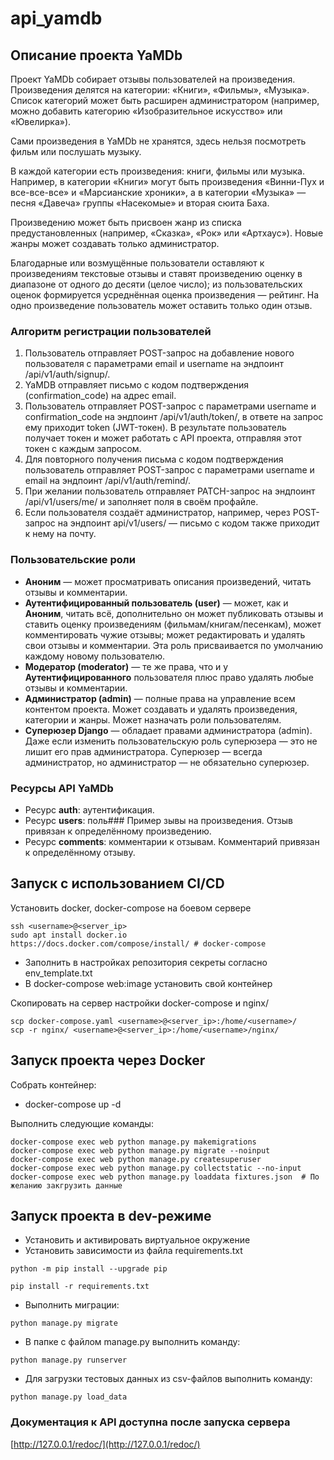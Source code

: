 # api_yamdb

## Описание проекта YaMDb

Проект YaMDb собирает отзывы пользователей на произведения. Произведения делятся на категории: «Книги», «Фильмы», «Музыка». Список категорий может быть расширен администратором (например, можно добавить категорию «Изобразительное искусство» или «Ювелирка»).

Сами произведения в YaMDb не хранятся, здесь нельзя посмотреть фильм или послушать музыку.

В каждой категории есть произведения: книги, фильмы или музыка. Например, в категории «Книги» могут быть произведения «Винни-Пух и все-все-все» и «Марсианские хроники», а в категории «Музыка» — песня «Давеча» группы «Насекомые» и вторая сюита Баха.

Произведению может быть присвоен жанр из списка предустановленных (например, «Сказка», «Рок» или «Артхаус»). Новые жанры может создавать только администратор.

Благодарные или возмущённые пользователи оставляют к произведениям текстовые отзывы и ставят произведению оценку в диапазоне от одного до десяти (целое число); из пользовательских оценок формируется усреднённая оценка произведения — рейтинг. На одно произведение пользователь может оставить только один отзыв.

### Алгоритм регистрации пользователей

1.  Пользователь отправляет POST-запрос на добавление нового пользователя с параметрами email и username на эндпоинт /api/v1/auth/signup/.
2.  YaMDB отправляет письмо с кодом подтверждения (confirmation_code) на адрес email.
3.  Пользователь отправляет POST-запрос с параметрами username и confirmation_code на эндпоинт /api/v1/auth/token/, в ответе на запрос ему приходит token (JWT-токен). В результате пользователь получает токен и может работать с API проекта, отправляя этот токен с каждым запросом.
4.  Для повторного получения письма с кодом подтверждения пользователь отправляет POST-запрос с параметрами username и email на эндпоинт /api/v1/auth/remind/.
5.  При желании пользователь отправляет PATCH-запрос на эндпоинт /api/v1/users/me/ и заполняет поля в своём профайле.
6.  Если пользователя создаёт администратор, например, через POST-запрос на эндпоинт api/v1/users/ — письмо с кодом также приходит к нему на почту.

### Пользовательские роли

-   **Аноним**  — может просматривать описания произведений, читать отзывы и комментарии.
-   **Аутентифицированный пользователь (user)**  — может, как и  **Аноним**, читать всё, дополнительно он может публиковать отзывы и ставить оценку произведениям (фильмам/книгам/песенкам), может комментировать чужие отзывы; может редактировать и удалять свои отзывы и комментарии. Эта роль присваивается по умолчанию каждому новому пользователю.
-   **Модератор (moderator)**  — те же права, что и у  **Аутентифицированного**  пользователя плюс право удалять любые отзывы и комментарии.
-   **Администратор (admin)**  — полные права на управление всем контентом проекта. Может создавать и удалять произведения, категории и жанры. Может назначать роли пользователям.
-   **Суперюзер Django**  — обладает правами администратора (admin). Даже если изменить пользовательскую роль суперюзера — это не лишит его прав администратора. Суперюзер — всегда администратор, но администратор — не обязательно суперюзер.

### Ресурсы API YaMDb

-   Ресурс  **auth**: аутентификация.
-   Ресурс  **users**: поль### Пример зывы на произведения. Отзыв привязан к определённому произведению.
-   Ресурс  **comments**: комментарии к отзывам. Комментарий привязан к определённому отзыву.

## Запуск с использованием CI/CD

Установить docker, docker-compose на боевом сервере

```
ssh <username>@<server_ip>
sudo apt install docker.io
https://docs.docker.com/compose/install/ # docker-compose

```

-   Заполнить в настройках репозитория секреты согласно env_template.txt
-   В docker-compose web:image установить свой контейнер

Скопировать на сервер настройки docker-compose и nginx/

```
scp docker-compose.yaml <username>@<server_ip>:/home/<username>/
scp -r nginx/ <username>@<server_ip>:/home/<username>/nginx/

```

## Запуск проекта через Docker

Собрать контейнер:

-   docker-compose up -d

Выполнить следующие команды:

```
docker-compose exec web python manage.py makemigrations
docker-compose exec web python manage.py migrate --noinput 
docker-compose exec web python manage.py createsuperuser
docker-compose exec web python manage.py collectstatic --no-input
docker-compose exec web python manage.py loaddata fixtures.json  # По желанию закгрузить данные

```

## Запуск проекта в dev-режиме

-   Установить и активировать виртуальное окружение
-   Установить зависимости из файла requirements.txt

```
python -m pip install --upgrade pip

pip install -r requirements.txt

```

-   Выполнить миграции:

```
python manage.py migrate

```

-   В папке с файлом manage.py выполнить команду:

```
python manage.py runserver

```

-   Для загрузки тестовых данных из csv-файлов выполнить команду:

```
python manage.py load_data

```

### Документация к API доступна после запуска сервера

[http://127.0.0.1/redoc/](http://127.0.0.1/redoc/)
